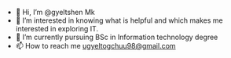 - 👋 Hi, I’m @gyeltshen Mk
- 👀 I’m interested in knowing what is helpful and which makes me interested in exploring IT.
- 🌱 I’m currently pursuing BSc in Information technology degree
- 📫 How to reach me ugyeltogchuu98@gmail.com

<!---
gyeltshen-aka/gyeltshen-aka is a ✨ special ✨ repository because its `README.md` (this file) appears on your GitHub profile.
You can click the Preview link to take a look at your changes.
--->
